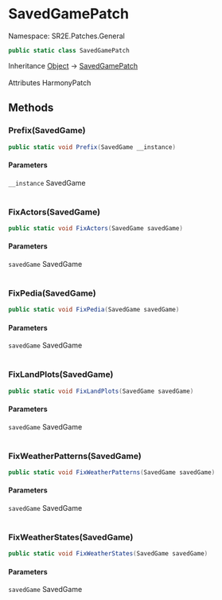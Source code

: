 # SavedGamePatch

Namespace: SR2E.Patches.General

```csharp
public static class SavedGamePatch
```

Inheritance [Object](https://docs.microsoft.com/en-us/dotnet/api/system.object) → [SavedGamePatch](/docs/dev/api/sr2e/patches/general/savedgamepatch)<br></br>
Attributes HarmonyPatch

## Methods

### **Prefix(SavedGame)**

```csharp
public static void Prefix(SavedGame __instance)
```

#### Parameters

`__instance` SavedGame<br></br>

### **FixActors(SavedGame)**

```csharp
public static void FixActors(SavedGame savedGame)
```

#### Parameters

`savedGame` SavedGame<br></br>

### **FixPedia(SavedGame)**

```csharp
public static void FixPedia(SavedGame savedGame)
```

#### Parameters

`savedGame` SavedGame<br></br>

### **FixLandPlots(SavedGame)**

```csharp
public static void FixLandPlots(SavedGame savedGame)
```

#### Parameters

`savedGame` SavedGame<br></br>

### **FixWeatherPatterns(SavedGame)**

```csharp
public static void FixWeatherPatterns(SavedGame savedGame)
```

#### Parameters

`savedGame` SavedGame<br></br>

### **FixWeatherStates(SavedGame)**

```csharp
public static void FixWeatherStates(SavedGame savedGame)
```

#### Parameters

`savedGame` SavedGame<br></br>

